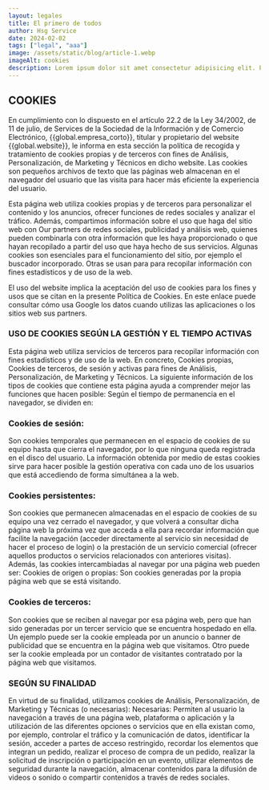 ```yaml
---
layout: legales
title: El primero de todos
author: Hsg Service
date: 2024-02-02
tags: ["legal", "aaa"]
image: /assets/static/blog/article-1.webp
imageAlt: cookies
description: Lorem ipsum dolor sit amet consectetur adipisicing elit. Perferendis accusantium sit illo neque rem omnis quaerat, nam similique vitae delectus ad magni vel quo maxime, magnam placeat. Reprehenderit, distinctio aliquam?
---
```


## COOKIES
En cumplimiento con lo dispuesto en el artículo 22.2 de la Ley 34/2002, de 11 de julio, de Services de la Sociedad de la Información y de Comercio Electrónico, {{global.empresa_corto}}, titular y propietario del website {{global.website}}, le informa en esta sección la política de recogida y tratamiento de cookies propias y de terceros con fines de Análisis, Personalización, de Marketing y Técnicos en dicho website. Las cookies son pequeños archivos de texto que las páginas web almacenan en el navegador del usuario que las visita para hacer más eficiente la experiencia del usuario.

 Esta página web utiliza cookies propias y de terceros para personalizar el contenido y los anuncios, ofrecer funciones de redes sociales y analizar el tráfico. Además, compartimos información sobre el uso que haga del sitio web con Our partners de redes sociales, publicidad y análisis web, quienes pueden combinarla con otra información que les haya proporcionado o que hayan recopilado a partir del uso que haya hecho de sus servicios. Algunas cookies son esenciales para el funcionamiento del sitio, por ejemplo el buscador incorporado. Otras se usan para para recopilar información con fines estadísticos y de uso de la web. 
 
 El uso del website implica la aceptación del uso de cookies para los fines y usos que se citan en la presente Política de Cookies. En este enlace puede consultar cómo usa Google los datos cuando utilizas las aplicaciones o los sitios web sus partners.

### USO DE COOKIES SEGÚN LA GESTIÓN Y EL TIEMPO ACTIVAS
Esta página web utiliza servicios de terceros para recopilar información con fines estadísticos y de uso de la web. En concreto, Cookies propias, Cookies de terceros, de sesión y activas para fines de Análisis, Personalización, de Marketing y Técnicos. La siguiente información de los tipos de cookies que contiene esta página ayuda a comprender mejor las funciones que hacen posible: Según el tiempo de permanencia en el navegador, se dividen en:
### Cookies de sesión:
Son cookies temporales que permanecen en el espacio de cookies de su equipo hasta que cierra el navegador, por lo que ninguna queda registrada en el disco del usuario. La información obtenida por medio de estas cookies sirve para hacer posible la gestión operativa con cada uno de los usuarios que está accediendo de forma simultánea a la web.
### Cookies persistentes: 
Son cookies que permanecen almacenadas en el espacio de cookies de su equipo una vez cerrado el navegador, y que volverá a consultar dicha página web la próxima vez que acceda a ella para recordar información que facilite la navegación (acceder directamente al servicio sin necesidad de hacer el proceso de login) o la prestación de un servicio comercial (ofrecer aquellos productos o servicios relacionados con anteriores visitas). Además, las cookies intercambiadas al navegar por una página web pueden ser: Cookies de origen o propias: Son cookies generadas por la propia página web que se está visitando.

### Cookies de terceros: 
Son cookies que se reciben al navegar por esa página web, pero que han sido generadas por un tercer servicio que se encuentra hospedado en ella. Un ejemplo puede ser la cookie empleada por un anuncio o banner de publicidad que se encuentra en la página web que visitamos. Otro puede ser la cookie empleada por un contador de visitantes contratado por la página web que visitamos.

### SEGÚN SU FINALIDAD 
En virtud de su finalidad, utilizamos cookies de Análisis, Personalización, de Marketing y Técnicas (o necesarias): Necesarias: Permiten al usuario la navegación a través de una página web, plataforma o aplicación y la utilización de las diferentes opciones o servicios que en ella existan como, por ejemplo, controlar el tráfico y la comunicación de datos, identificar la sesión, acceder a partes de acceso restringido, recordar los elementos que integran un pedido, realizar el proceso de compra de un pedido, realizar la solicitud de inscripción o participación en un evento, utilizar elementos de seguridad durante la navegación, almacenar contenidos para la difusión de videos o sonido o compartir contenidos a través de redes sociales.
